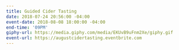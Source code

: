 ```yaml
---
title: Guided Cider Tasting
date: 2018-07-24 20:56:00 -04:00
event-date: 2018-08-08 18:00:00 -04:00
end-time: '09PM'
giphy-url: https://media.giphy.com/media/EKUvB9uFnm2Xe/giphy.gif
event-url: https://augustcidertasting.eventbrite.com
---
```


